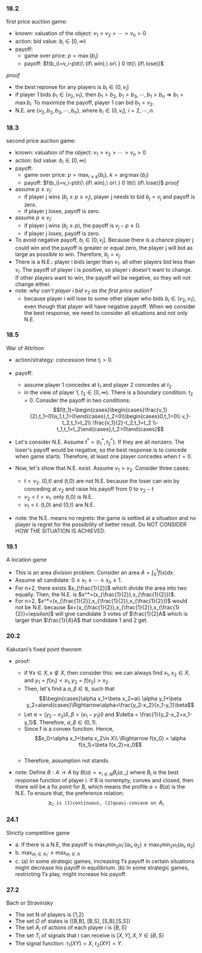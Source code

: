 ### 18.2
first price auction game:
- known: valuation of the object: $v_1>v_2>\cdots>v_n>0$
- action: bid value: $b_i\in [0,\infty)$
- payoff:
    - game over price: $p=\max \{b_i\}$
    - payoff: $f(b_i)=v_i-p\tt{\ (if\ win),\ or\ } 0 \tt{\ (if\ lose)}$

*proof*
- the best reponse for any players is $b_i\in(0,v_i]$
- if player 1 bids $b_1\in(v_2,v_1)$, then $b_1>b_2,\ b_1>b_3,\cdots,b_1>b_n\Rightarrow b_1=\max{b_i}$. To maximize the payoff, player 1 can bid $b_1=v_2$.
- N.E. are $\{v_2, b_2, b_3,\cdots,b_n\}$, where $b_i\in(0,v_i]$, $i=2,\cdots,n$.

### 18.3
second price auction game:
- known: valuation of the object: $v_1>v_2>\cdots>v_n>0$
- action: bid value: $b_i\in [0,\infty)$
- payoff:
    - game over price: $p=\max_{i\neq k} \{b_i\},\ k=\arg\max\{b_i\}$
    - payoff: $f(b_i)=v_i-p\tt{\ (if\ win),\ or\ } 0 \tt{\ (if\ lose)}$
*proof*
- assume $p\geq v_j$:
    - if player j wins ($b_j\geq p \geq v_j$), player j needs to bid $b_j=v_j$ and payoff is zero.
    - if player j loses, payoff is zero.
- assume $p\leq v_j$:
    - if player j wins ($b_j\geq p$), the payoff is $v_j-p\geq 0$.
    - if player j loses, payoff is zero.
- To avoid negative payoff, $b_i\in[0,v_j]$. Because there is a chance player j could win and the payoff is greater or equal zero, the player j will bid as large as possible to win. Therefore, $b_j=v_j$.
- There is a N.E.: player i bids larger than $v_1$. all other players bid less than $v_i$. The payoff of player i is positive, so player i doesn't want to change. If other players want to win, the payoff wil be negative, so they will not change either.
- note: *why can't player i bid $v_2$ as the first price aution?*
    - because player i will lose to some other player who bids $b_i\in(v_2,v_1)$, even though that player will have negative payoff. When we consider the best response, we need to consider all situations and not only N.E.

### 18.5
War of Attrition
- action/strategy: concession time $t_i>0$.
- payoff:
    - assume player 1 concedes at $t_1$ and player 2 concedes at $t_2$
    - in the view of player 1, $t_2\in[0,\infty)$. There is a boundary condition: $t_2=0$. Consider the payoff in two conditions:
    $$f(t_1)=\begin{cases}\begin{cases}\frac{v_1}{2},t_1=0\\v_1,t_1>0\end{cases},t_2=0\\\begin{cases}0,t_1=0\\ v_1-t_2,t_1>t_2\\ \frac{v_1}{2}-t_2,t_1=t_2 \\-t_1,t_1<t_2\end{cases},t_2>0\end{cases}$$
- Let's consider N.E. Assume $t^*=(t_1^*,t_2^*)$. If they are all nonzero. The loser's payoff would be negative, so the best response is to concede when game starts. Therefore, at least one player concedes when $t=0$.
- Now, let's show that N.E. exist. Assume $v_1>v_2$. Consider three cases:
    - $t<v_2$. (0,t) and (t,0) are not N.E. because the loser can win by conceding at $v_2$ and raise his payoff from 0 to $v_2-t$
    - $v_2<t<v_1$. only (t,0) is N.E.
    - $v_1<t$. (t,0) and (0,t) are N.E.

- note: the N.E. means no regrets: the game is settled at a situation and no player is regret for the possibility of better result. Do NOT CONSIDER HOW THE SITUATION IS ACHIEVED.

### 19.1
A location game
- This is an area division problem. Consider an area $A=\int_0^1f(x)dx$.
- Assume all candidate: $0\leq x_1\leq\cdots\leq x_n\leq 1$.
- For n=2, there exists $x_{\frac{1}{2}}$ which divide the area into two equally. Then, the N.E. is $x^*=(x_{\frac{1}{2}},x_{\frac{1}{2}})$.
- For n>2, $x^*=(x_{\frac{1}{2}},x_{\frac{1}{2}},x_{\frac{1}{2}})$ would not be N.E. because $x=(x_{\frac{1}{2}},x_{\frac{1}{2}},x_{\frac{1}{2}}+\epsilon)$ will give candidate 3 votes of $\frac{1}{2}A$ which is larger than $\frac{1}{4}A$ that condidate 1 and 2 get.

### 20.2
Kakutani’s fixed point theorem
- proof:
    - if $\forall x\in X, x\not\in X$, then consider this: we can always find $x_1,x_2\in X$, and $y_1=f(x_1)< x_1, y_2=f(x_2)> x_2$.
    - Then, let's find a $\alpha,\beta\in \mathbb{R}$, such that
    $$\begin{cases}\alpha x_1+\beta x_2=a\\ \alpha y_1+\beta y_2=a\end{cases}\Rightarrow\alpha=\frac{y_2-x_2}{x_1-y_1}\beta$$
    - Let $\alpha = (y_2-x_2)\delta, \beta=(x_1-y_1)\delta$ and $\delta = \frac{1}{y_2-x_2+x_1-y_1}$. Therefore, $\alpha,\beta\in(0,1)$.
    - Since f is a convex function. Hence, $$x_0=\alpha x_1+\beta x_2\in X\\
    \Rightarrow f(x_0) = \alpha f(x_1)+\beta f(x_2)=x_0$$.
    - Therefore, assumption not stands.

- note: Define $B:A\rightarrow A$ by $B(a)=\times_{i\in N}B_i(a_{-i})$ where $B_i$ is the best response function of player $i$. if B is nonempty, convex and closed, then there will be a fix point for B, which means the profile $a=B(a)$ is the N.E. To ensure that, the preference relation:
$$\succsim_i \texttt{ is (1)continuous, (2)quasi-concave on }A_i$$


### 24.1
Strictly competitive game
- a. If there is a N.E, the payoff is $\max_1\min_2 u_1'(a_1,a_2)\geq\max_1\min_2 u_1(a_1,a_2)$
- b. $\max_{a_1\in A_1'}\leq\max_{a_1\in A}$
- c. (a) In some strategic games, increasing 1’s payoff in certain situations might decrease his payoff in equilibrium. (b) In some strategic games, restricting 1’s play, might increase his payoff.

### 27.2
Bach or Stravinsky
- The set N of players is {1,2}
- The set $\Omega$ of states is {[B,B], [B,S], [S,B],[S,S]}
- The set $A_i$ of actions of each player $i$ is $\{B,S\}$
- The set $T_i$ of signals that i can receive is $[X,Y],X,Y\in\{B,S\}$
- The signal function: $\tau_1(XY)=X,\tau_2(XY)=Y$.